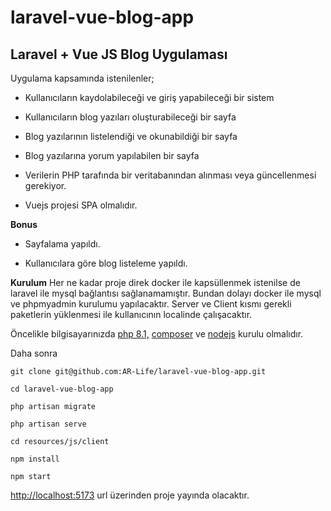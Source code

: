 # laravel-vue-blog-app


  

## Laravel + Vue JS Blog Uygulaması

  
Uygulama kapsamında istenilenler;

-   Kullanıcıların kaydolabileceği ve giriş yapabileceği bir sistem  
    
-   Kullanıcıların blog yazıları oluşturabileceği bir sayfa  
    
-   Blog yazılarının listelendiği ve okunabildiği bir sayfa  
    
-   Blog yazılarına yorum yapılabilen bir sayfa  
    
-   Verilerin PHP tarafında bir veritabanından alınması veya güncellenmesi gerekiyor.  
    
-   Vuejs projesi SPA olmalıdır.  

**Bonus**
-   Sayfalama yapıldı.
    
-   Kullanıcılara göre blog listeleme yapıldı.

**Kurulum**
Her ne kadar proje direk docker ile kapsüllenmek istenilse de laravel ile mysql bağlantısı sağlanamamıştır. Bundan dolayı docker ile mysql ve phpmyadmin kurulumu yapılacaktır. Server ve Client kısmı gerekli paketlerin yüklenmesi ile kullanıcının localinde çalışacaktır. 

  Öncelikle bilgisayarınızda [php 8.1,](https://windows.php.net/download#php-8.1) [composer](https://getcomposer.org/) ve [nodejs](https://nodejs.org/en) kurulu olmalıdır.
  
  Daha sonra 

    git clone git@github.com:AR-Life/laravel-vue-blog-app.git
    
    
  

`cd laravel-vue-blog-app` 

`php artisan migrate`

    
    php artisan serve

 


  
`cd resources/js/client`


  
`npm install`


  
`npm start`


[http://localhost:5173](http://localhost:5173) url üzerinden proje yayında olacaktır.
